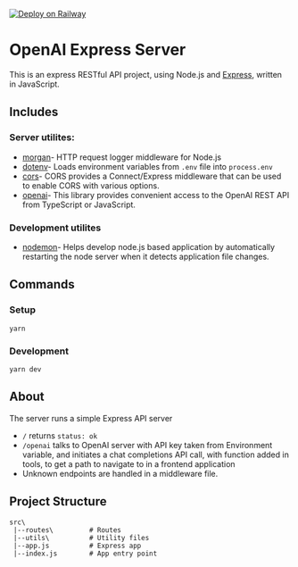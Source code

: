 [![Deploy on Railway](https://railway.app/button.svg)](https://railway.app/template/Vp8hse?referralCode=vimo)

# OpenAI Express Server

This is an express RESTful API project, using Node.js and [Express](https://expressjs.com/), written in JavaScript.

## Includes

### Server utilites:

- [morgan](https://www.npmjs.com/package/morgan)- HTTP request logger middleware for Node.js
- [dotenv](https://www.npmjs.com/package/dotenv)- Loads environment variables from `.env` file into `process.env`
- [cors](https://www.npmjs.com/package/cors)- CORS provides a Connect/Express middleware that can be used to enable CORS with various options.
- [openai](https://www.npmjs.com/package/openai)- This library provides convenient access to the OpenAI REST API from TypeScript or JavaScript.

### Development utilites

- [nodemon](https://www.npmjs.com/package/nodemon)- Helps develop node.js based application by automatically restarting the node server when it detects application file changes.

## Commands

### Setup

```
yarn
```

### Development

```
yarn dev
```

## About

The server runs a simple Express API server

- `/` returns `status: ok`
- `/openai` talks to OpenAI server with API key taken from Environment variable, and initiates a chat completions API call, with function added in tools, to get a path to navigate to in a frontend application
- Unknown endpoints are handled in a middleware file.

## Project Structure

```
src\
 |--routes\         # Routes
 |--utils\          # Utility files
 |--app.js          # Express app
 |--index.js        # App entry point
```
